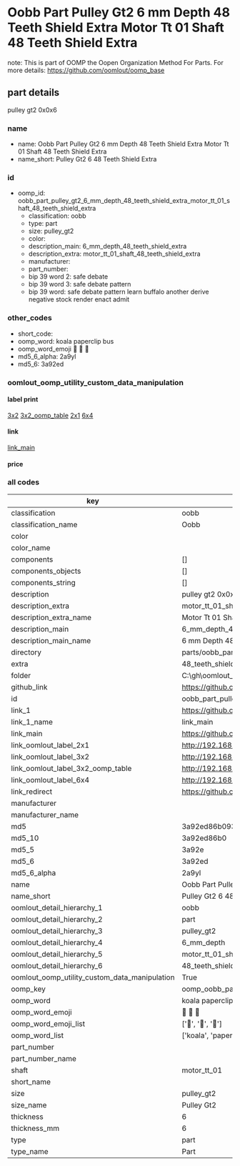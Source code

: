 # Oobb Part Pulley Gt2 6 mm Depth 48 Teeth Shield Extra Motor Tt 01 Shaft 48 Teeth Shield Extra  

note: This is part of OOMP the Oopen Organization Method For Parts. For more details: https://github.com/oomlout/oomp_base

##  part details
  



pulley gt2 0x0x6



### name
* name: Oobb Part Pulley Gt2 6 mm Depth 48 Teeth Shield Extra Motor Tt 01 Shaft 48 Teeth Shield Extra
* name_short: Pulley Gt2 6 48 Teeth Shield Extra
### id
* oomp_id: oobb_part_pulley_gt2_6_mm_depth_48_teeth_shield_extra_motor_tt_01_shaft_48_teeth_shield_extra
  * classification: oobb
  * type: part
  * size: pulley_gt2
  * color: 
  * description_main: 6_mm_depth_48_teeth_shield_extra
  * description_extra: motor_tt_01_shaft_48_teeth_shield_extra
  * manufacturer: 
  * part_number: 
  * bip 39 word 2: safe debate
  * bip 39 word 3: safe debate pattern
  * bip 39 word: safe debate pattern learn buffalo another derive negative stock render enact admit

### other_codes
* short_code: 
* oomp_word: koala paperclip bus
* oomp_word_emoji :koala: :paperclip: :bus:
* md5_6_alpha: 2a9yl
* md5_6: 3a92ed






### oomlout_oomp_utility_custom_data_manipulation
#### label print
[3x2](http://192.168.1.245:1112/?label=oomp%202a9yl)
[3x2_oomp_table](http://192.168.1.108:1112/?label=oomp%202a9yl)
[2x1](http://192.168.1.242:1112/?label=oomp%202a9yl)
[6x4](http://192.168.1.55:1112/?label=oomp%202a9yl)    

#### link

[link_main](https://github.com/oomlout/oomlout_oobb_version_4_generated_parts/tree/main/navigation_oomp/oobb/part/pulley_gt2/6_mm_depth_48_teeth_shield_extra/motor_tt_01_shaft_48_teeth_shield_extra/part)                              

#### price







### all codes 
| key | value |  
| --- | --- |  
| classification | oobb |  
| classification_name | Oobb |  
| color |  |  
| color_name |  |  
| components | [] |  
| components_objects | [] |  
| components_string | [] |  
| description | pulley gt2 0x0x6 |  
| description_extra | motor_tt_01_shaft_48_teeth_shield_extra |  
| description_extra_name | Motor Tt 01 Shaft 48 Teeth Shield Extra |  
| description_main | 6_mm_depth_48_teeth_shield_extra |  
| description_main_name | 6 mm Depth 48 Teeth Shield Extra |  
| directory | parts/oobb_part_pulley_gt2_6_mm_depth_48_teeth_shield_extra_motor_tt_01_shaft_48_teeth_shield_extra |  
| extra | 48_teeth_shield |  
| folder | C:\gh\oomlout_oobb_version_4_generated_parts\parts\oobb_part_pulley_gt2_6_mm_depth_48_teeth_shield_extra_motor_tt_01_shaft_48_teeth_shield_extra |  
| github_link | https://github.com/oomlout/oomlout_oomp_part_src/tree/main/parts/oobb_part_pulley_gt2_6_mm_depth_48_teeth_shield_extra_motor_tt_01_shaft_48_teeth_shield_extra |  
| id | oobb_part_pulley_gt2_6_mm_depth_48_teeth_shield_extra_motor_tt_01_shaft_48_teeth_shield_extra |  
| link_1 | https://github.com/oomlout/oomlout_oobb_version_4_generated_parts/tree/main/navigation_oomp/oobb/part/pulley_gt2/6_mm_depth_48_teeth_shield_extra/motor_tt_01_shaft_48_teeth_shield_extra/part |  
| link_1_name | link_main |  
| link_main | https://github.com/oomlout/oomlout_oobb_version_4_generated_parts/tree/main/navigation_oomp/oobb/part/pulley_gt2/6_mm_depth_48_teeth_shield_extra/motor_tt_01_shaft_48_teeth_shield_extra/part |  
| link_oomlout_label_2x1 | http://192.168.1.242:1112/?label=oomp%202a9yl |  
| link_oomlout_label_3x2 | http://192.168.1.245:1112/?label=oomp%202a9yl |  
| link_oomlout_label_3x2_oomp_table | http://192.168.1.108:1112/?label=oomp%202a9yl |  
| link_oomlout_label_6x4 | http://192.168.1.55:1112/?label=oomp%202a9yl |  
| link_redirect | https://github.com/oomlout/oomlout_oobb_version_4_generated_parts/tree/main/parts/oobb_pulley_gt2_06_ex_48_teeth_shield_sh_motor_tt_01 |  
| manufacturer |  |  
| manufacturer_name |  |  
| md5 | 3a92ed86b093e76c260ed7ed428e15f0 |  
| md5_10 | 3a92ed86b0 |  
| md5_5 | 3a92e |  
| md5_6 | 3a92ed |  
| md5_6_alpha | 2a9yl |  
| name | Oobb Part Pulley Gt2 6 mm Depth 48 Teeth Shield Extra Motor Tt 01 Shaft 48 Teeth Shield Extra |  
| name_short | Pulley Gt2 6 48 Teeth Shield Extra |  
| oomlout_detail_hierarchy_1 | oobb |  
| oomlout_detail_hierarchy_2 | part |  
| oomlout_detail_hierarchy_3 | pulley_gt2 |  
| oomlout_detail_hierarchy_4 | 6_mm_depth |  
| oomlout_detail_hierarchy_5 | motor_tt_01_shaft |  
| oomlout_detail_hierarchy_6 | 48_teeth_shield_extra |  
| oomlout_oomp_utility_custom_data_manipulation | True |  
| oomp_key | oomp_oobb_part_pulley_gt2_6_mm_depth_48_teeth_shield_extra_motor_tt_01_shaft_48_teeth_shield_extra |  
| oomp_word | koala paperclip bus |  
| oomp_word_emoji | :koala: :paperclip: :bus: |  
| oomp_word_emoji_list | [':koala:', ':paperclip:', ':bus:'] |  
| oomp_word_list | ['koala', 'paperclip', 'bus'] |  
| part_number |  |  
| part_number_name |  |  
| shaft | motor_tt_01 |  
| short_name |  |  
| size | pulley_gt2 |  
| size_name | Pulley Gt2 |  
| thickness | 6 |  
| thickness_mm | 6 |  
| type | part |  
| type_name | Part |  

